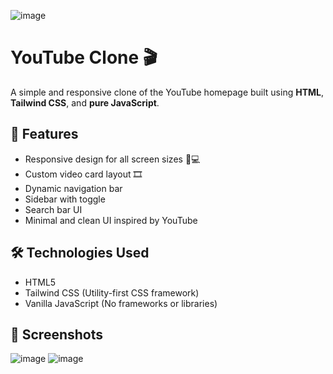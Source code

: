 ![image](https://github.com/user-attachments/assets/ca740575-5e10-483e-a0dd-2457a68da252)

# YouTube Clone 🎬

A simple and responsive clone of the YouTube homepage built using **HTML**, **Tailwind CSS**, and **pure JavaScript**.

## 🚀 Features

- Responsive design for all screen sizes 📱💻
- Custom video card layout 🎞️
- Dynamic navigation bar
- Sidebar with toggle
- Search bar UI
- Minimal and clean UI inspired by YouTube

## 🛠️ Technologies Used

- HTML5
- Tailwind CSS (Utility-first CSS framework)
- Vanilla JavaScript (No frameworks or libraries)

## 📸 Screenshots

![image](https://github.com/user-attachments/assets/d8d7aa19-11e8-4647-a697-7085d5a11d26)
![image](https://github.com/user-attachments/assets/c79f5b2e-7a4a-4be2-bf76-bbf42a3ccd6e)

